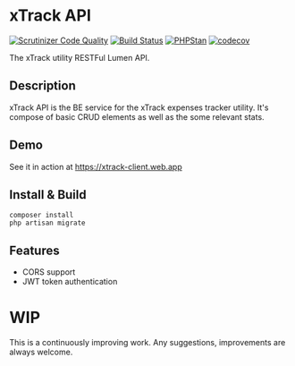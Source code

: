 # xTrack API

[![Scrutinizer Code Quality](https://scrutinizer-ci.com/g/RichardTrujilloTorres/xtrack-api/badges/quality-score.png?b=master)](https://scrutinizer-ci.com/g/RichardTrujilloTorres/xtrack-api/?branch=master)
[![Build Status](https://travis-ci.org/RichardTrujilloTorres/xtrack-api.svg?branch=master)](https://travis-ci.org/RichardTrujilloTorres/xtrack-api)
[![PHPStan](https://img.shields.io/badge/PHPStan-enabled-brightgreen.svg?style=flat)](https://github.com/phpstan/phpstan)
[![codecov](https://codecov.io/gh/RichardTrujilloTorres/xtrack-api/branch/master/graph/badge.svg)](https://codecov.io/gh/RichardTrujilloTorres/xtrack-api)


The xTrack utility RESTFul Lumen API.


## Description
xTrack API is the BE service for the xTrack expenses tracker 
utility.
It's compose of basic CRUD elements as well as the some relevant 
stats.

## Demo
See it in action at https://xtrack-client.web.app


## Install & Build
```
composer install 
php artisan migrate
```

## Features
- CORS support
- JWT token authentication

# WIP
This is a continuously improving work. Any suggestions, 
improvements are always welcome.
